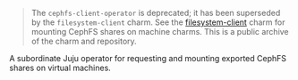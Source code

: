 > The `cephfs-client-operator` is deprecated; it has been superseded by the `filesystem-client`
> charm. See the [filesystem-client](https://github.com/charmed-hpc/filesystem-charms/tree/main/charms/filesystem-client) 
> charm for mounting CephFS shares on machine charms. This is a public archive of the charm and repository.

A subordinate Juju operator for requesting and mounting exported CephFS shares on virtual machines.
